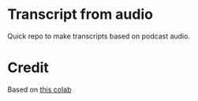 
# Transcript from audio
Quick repo to make transcripts based on podcast audio.

# Credit
Based on [this colab](https://colab.research.google.com/github/Majdoddin/nlp/blob/main/Pyannote_plays_and_Whisper_rhymes_v_2_0.ipynb)
